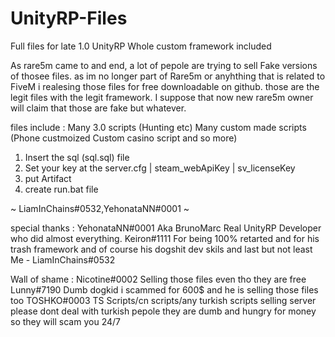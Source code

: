 # UnityRP-Files
Full files for late 1.0 UnityRP Whole custom framework included  

As rare5m came to and end, a lot of pepole are trying to sell  Fake versions of thosee files.
as im no longer part of Rare5m or anyhthing that is related to FiveM i realesing those files for free downloadable on github. those are the legit files with the legit framework.
I suppose that now new rare5m owner will claim  that those are fake but whatever. 



files include : 
Many 3.0 scripts (Hunting etc) 
Many custom made scripts (Phone custmoized Custom casino script and so more)
1. Insert the sql (sql.sql) file
2. Set your key at the server.cfg | steam_webApiKey | sv_licenseKey
3. put Artifact
4. create run.bat file 

~ LiamInChains#0532,YehonataNN#0001  ~






special thanks :  YehonataNN#0001 Aka BrunoMarc Real UnityRP Developer who did almost everything.
Keiron#1111 For being 100% retarted and for his trash framework and of course his dogshit dev skils
and last but not least Me  -  LiamInChains#0532


Wall of shame : 
Nicotine#0002  Selling those files even tho they are free
Lunny#7190 Dumb dogkid i scammed for 600$ and he is selling those files too 
TOSHKO#0003
TS Scripts/cn scripts/any turkish scripts selling server please dont deal with turkish pepole they are dumb and hungry for money so they will scam you 24/7 

